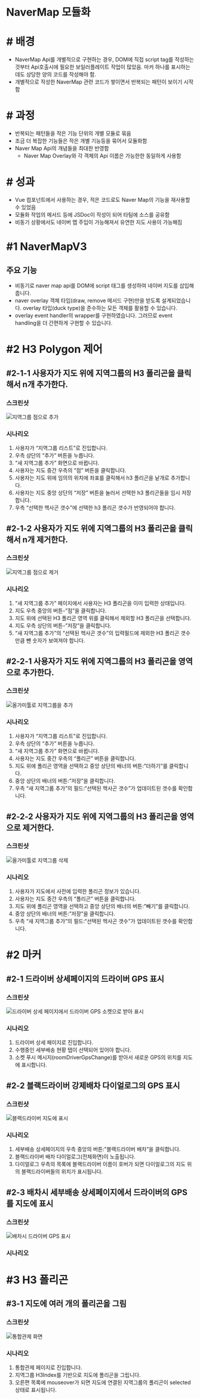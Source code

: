 # NaverMap 모듈화

# # 배경

- NaverMap Api를 개별적으로 구현하는 경우, DOM에 직접 script tag를 작성하는 것부터 Api호출시에 필요한 보일러플레이트 작업이 많았음. 마커 하나를 표시하는데도 상당한 양의 코드를 작성해야 함.
- 개별적으로 작성한 NaverMap 관련 코드가 쌓이면서 반복되는 패턴이 보이기 시작함

# # 과정

- 반복되는 패턴들을 작은 기능 단위의 개별 모듈로 묶음
- 조금 더 복잡한 기능들은 작은 개별 기능등을 묶어서 모듈화함
- Naver Map Api의 개념들을 최대한 반영함
    - Naver Map Overlay와 각 객체의 Api 이름은 가능한한 동일하게 사용함

# # 성과

- Vue 컴포넌트에서 사용하는 경우, 적은 코드로도 Naver Map의 기능을 재사용할 수 있었음
- 모듈화 작업의 메서드 등에 JSDoc이 작성이 되어 타팀에 소스를 공유함
- 비동기 상황에서도 네이버 맵 주입이 가능해져서 유연한 지도 사용이 가능해짐

# #1 NaverMapV3

## 주요 기능

- 비동기로 naver map api를 DOM에 script 태그를 생성하여 네이버 지도를 삽입해줍니다.
- naver overlay 객체 타입(draw, remove 메서드 구현)만을 받도록 설계되었습니다. overlay 타입(duck type)을 준수하는 모든 객체를 활용할 수 있습니다.
- overlay event handler의 wrapper를 구현하였습니다. 그러므로 event handling을 더 간편하게 구현할 수 있습니다.

# #2 H3 Polygon 제어

## #2-1-1 사용자가 지도 위에 지역그룹의 H3 폴리곤을 클릭해서 n개 추가한다.

### 스크린샷

![지역그룹 점으로 추가](../assets/barogo__naver_map_admin-web-create-physical-group-dot-h3-polygon.gif)

### 시나리오

1. 사용자가 “지역그룹 리스트”로 진입합니다.
2. 우측 상단의 “추가” 버튼을 누릅니다.
3. “새 지역그룹 추가” 화면으로 바뀝니다.
4. 사용자는 지도 중간 우측의 “점” 버튼을 클릭합니다.
5. 사용자는 지도 위에 임의의 위치에 좌표를 클릭해서 h3 폴리곤을 낱개로 추가합니다.
6. 사용자는 지도 중앙 상단의 “저장” 버튼을 눌러서 선택한 h3 폴리곤들을 임시 저장합니다.
7. 우측 “선택한 헥사곤 갯수”에 선택한 h3 폴리곤 갯수가 반영되어야 합니다.

## #2-1-2 사용자가 지도 위에 지역그룹의 H3 폴리곤을 클릭해서 n개 제거한다.

### 스크린샷

![지역그룹 점으로 제거](../assets/barogo__naver_map_admin-web-create-physical-group-dot-h3-polygon-subtract.gif)

### 시나리오

1. “새 지역그룹 추가” 페이지에서 사용자는 H3 폴리곤을 이미 입력한 상태입니다.
2. 지도 우측 중앙의 버튼-”점”을 클릭합니다.
3. 지도 위에 선택된 H3 폴리곤 영역 위를 클릭해서 제외할 H3 폴리곤을 선택합니다.
4. 지도 우측 상단의 버튼-”저장”을 클릭합니다.
5. “새 지역그룹 추가”의 “선택된 헥사곤 갯수”의 입력필드에 제외한 H3 폴리곤 갯수만큼 뺀 숫자가 보여져야 합니다.

## #2-2-1 사용자가 지도 위에 지역그룹의 H3 폴리곤을 영역으로 추가한다.

### 스크린샷

![올가미툴로 지역그룹을 추가](../assets/barogo__naver_map_admin-web-create-physical-group-polygon-lasso.gif)

### 시나리오

1. 사용자가 “지역그룹 리스트”로 진입합니다.
2. 우측 상단의 “추가” 버튼을 누릅니다.
3. “새 지역그룹 추가” 화면으로 바뀝니다.
4. 사용자는 지도 중간 우측의 “폴리곤” 버튼을 클릭합니다.
5. 지도 위에 폴리곤 영역을 선택하고 중앙 상단의 배너의 버튼:”더하기”를 클릭합니다.
6. 중앙 상단의 배너의 버튼:”저장”을 클릭합니다.
7. 우측 “새 지역그룹 추가”의 필드:“선택된 헥사곤 갯수”가 업데이트된 갯수를 확인합니다.

## #2-2-2 사용자가 지도 위에 지역그룹의 H3 폴리곤을 영역으로 제거한다.

### 스크린샷

![올가미툴로 지역그룹 삭제](../assets/barogo__naver_map_admin-web-create-physical-group-polygon-lasso-subtract.gif)

### 시나리오

1. 사용자가 지도에서 사전에 입력한 폴리곤 정보가 있습니다.
2. 사용자는 지도 중간 우측의 “폴리곤” 버튼을 클릭합니다.
3. 지도 위에 폴리곤 영역을 선택하고 중앙 상단의 배너의 버튼:”빼기”를 클릭합니다.
4. 중앙 상단의 배너의 버튼:”저장”을 클릭합니다.
5. 우측 “새 지역그룹 추가”의 필드:“선택된 헥사곤 갯수”가 업데이트된 갯수를 확인합니다.

# #2 마커

## #2-1 드라이버 상세페이지의 드라이버 GPS 표시

### 스크린샷

![드라이버 상세 페이지에서 드라이버 GPS 소켓으로 받아 표시](../assets/barogo__naver_map_driver-detail.gif)

### 시나리오

1. 드라이버 상세 페이지로 진입합니다.
2. 수행중인 세부배송 현황 탭이 선택되어 있어야 합니다.
3. 소켓 푸시 메시지(roomDriverGpsChange)를 받아서 새로운 GPS의 위치를 지도에 표시합니다.

## #2-2 블랙드라이버 강제배차 다이얼로그의 GPS 표시

### 스크린샷

![블랙드라이버 지도에 표시](../assets/barogo__naver_map_black-driver-001.gif)

### 시나리오

1. 세부배송 상세페이지의 우측 중앙의 버튼:”블랙드라이버 배차”을 클릭합니다.
2. 블랙드라이버 배차 다이얼로그(전체화면)이 노출됩니다.
3. 다이얼로그 우측의 목록에 블랙드라이버 이름이 호버가 되면 다이얼로그의 지도 위의 블랙드라이버들의 위치가 표시됩니다.

## #2-3 배차시 세부배송 상세페이지에서 드라이버의 GPS를 지도에 표시

### 스크린샷

![배차시 드라이버 GPS 표시](../assets/barogo__naver_map_socket.gif)

### 시나리오

# #3 H3 폴리곤

## #3-1 지도에 여러 개의 폴리곤을 그림

### 스크린샷

![통합관제 화면](../assets/barogo__naver_map_control-room.gif)

### 시나리오

1. 통합관제 페이지로 진입합니다.
2. 지역그룹 H3Index를 기반으로 지도에 폴리곤을 그립니다.
3. 오른편 목록에 mouseover가 되면 지도에 연결된 지역그룹의 폴리곤이 selected 상태로 표시됩니다.